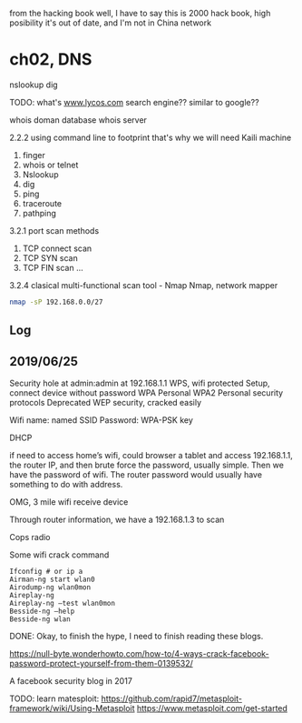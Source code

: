 from the hacking book
well, I have to say this is 2000 hack book, high posibility it's out of date,
and I'm not in China network

# ch02, DNS
nslookup
dig

TODO: what's www.lycos.com search engine?? similar to google??

whois doman database
whois server

2.2.2 using command line to footprint
that's why we will need Kaili machine
1. finger
2. whois or telnet
3. Nslookup
4. dig
5. ping
6. traceroute
7. pathping

3.2.1 port scan methods
1. TCP connect scan
2. TCP SYN scan
3. TCP FIN scan
...

3.2.4 clasical multi-functional scan tool - Nmap
Nmap, network mapper
```bash
nmap -sP 192.168.0.0/27

```

Log
--------------------------------------------------------------------------------

2019/06/25
--------------------------------------------------------------------------------

Security hole at admin:admin at 192.168.1.1
WPS, wifi protected Setup, connect device without password
WPA Personal
WPA2 Personal security protocols
Deprecated WEP security, cracked easily

Wifi name: named SSID
Password: WPA-PSK key

DHCP

if need to access home’s wifi, could browser a tablet and access 192.168.1.1, the router IP, and then brute force the password, usually simple. Then we have the password of wifi. The router password would usually have something to do with address.

OMG, 3 mile wifi receive device

Through router information, we have a 192.168.1.3 to scan

Cops radio

Some wifi crack command
```
Ifconfig # or ip a
Airman-ng start wlan0
Airodump-ng wlan0mon
Aireplay-ng
Aireplay-ng —test wlan0mon
Besside-ng —help
Besside-ng wlan
```

DONE: Okay, to finish the hype, I need to finish reading these blogs.

https://null-byte.wonderhowto.com/how-to/4-ways-crack-facebook-password-protect-yourself-from-them-0139532/

A facebook security blog in 2017

TODO: learn matesploit: https://github.com/rapid7/metasploit-framework/wiki/Using-Metasploit
https://www.metasploit.com/get-started
